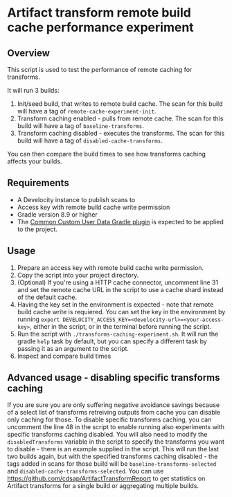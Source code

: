 # Artifact transform remote build cache performance experiment

## Overview 

This script is used to test the performance of remote caching for transforms.  

It will run 3 builds:

1. Init/seed build, that writes to remote build cache. The scan for this build will have a tag of `remote-cache-experiment-init`. 
2. Transform caching enabled - pulls from remote cache. The scan for this build will have a tag of `baseline-transforms`.
3. Transform caching disabled - executes the transforms. The scan for this build will have a tag of `disabled-cache-transforms`.

You can then compare the build times to see how transforms caching affects your builds.

## Requirements

- A Develocity instance to publish scans to
- Access key with remote build cache write permission
- Gradle version 8.9 or higher
- The [Common Custom User Data Gradle plugin](https://github.com/gradle/common-custom-user-data-gradle-plugin) is expected to be applied to the project.

## Usage

1. Prepare an access key with remote build cache write permission. 
2. Copy the script into your project directory.
3. (Optional) If you're using a HTTP cache connector, uncomment line 31 and set the remote cache URL in the script to use a cache shard instead of the default cache. 
4. Having the key set in the environment is expected - note that remote build cache write is requiered. You can set the key in the environment by running `export DEVELOCITY_ACCESS_KEY=<develocity-url>=<your-access-key>`, either in the script, or in the terminal before running the script.
5. Run the script with `./transforms-caching-experiment.sh`. It will run the gradle `help` task by default, but you can specify a different task by passing it as an argument to the script. 
6. Inspect and compare build times 

## Advanced usage - disabling specific transforms caching

If you are sure you are only suffering negative avoidance savings because of a select list of transforms retreiving outputs from cache you can disable only caching for those. To disable specific transforms caching, you can uncomment the line 48 in the script to enable running also experiments with specific transforms caching disabled. You will also need to modify the `disabledTransforms` variable in the script to specify the transforms you want to disable - there is an example supplied in the script. This will run the last two builds again, but with the specified transforms caching disabled - the tags added in scans for those build will be `baseline-transforms-selected` and `disabled-cache-transforms-selected`. You can use https://github.com/cdsap/ArtifactTransformReport to get statistics on Artifact transforms for a single build or aggregating multiple builds. 

